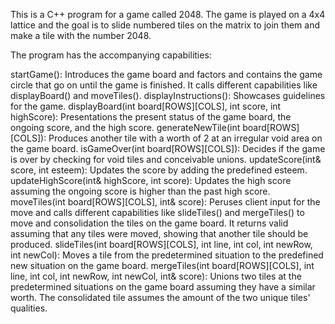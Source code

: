 This is a C++ program for a game called 2048. The game is played on a 4x4 lattice and the goal is to slide numbered tiles on the matrix to join them and make a tile with the number 2048.

The program has the accompanying capabilities:

startGame(): Introduces the game board and factors and contains the game circle that go on until the game is finished. It calls different capabilities like displayBoard() and moveTiles().
displayInstructions(): Showcases guidelines for the game.
displayBoard(int board[ROWS][COLS], int score, int highScore): Presentations the present status of the game board, the ongoing score, and the high score.
generateNewTile(int board[ROWS][COLS]): Produces another tile with a worth of 2 at an irregular void area on the game board.
isGameOver(int board[ROWS][COLS]): Decides if the game is over by checking for void tiles and conceivable unions.
updateScore(int& score, int esteem): Updates the score by adding the predefined esteem.
updateHighScore(int& highScore, int score): Updates the high score assuming the ongoing score is higher than the past high score.
moveTiles(int board[ROWS][COLS], int& score): Peruses client input for the move and calls different capabilities like slideTiles() and mergeTiles() to move and consolidation the tiles on the game board. It returns valid assuming that any tiles were moved, showing that another tile should be produced.
slideTiles(int board[ROWS][COLS], int line, int col, int newRow, int newCol): Moves a tile from the predetermined situation to the predefined new situation on the game board.
mergeTiles(int board[ROWS][COLS], int line, int col, int newRow, int newCol, int& score): Unions two tiles at the predetermined situations on the game board assuming they have a similar worth. The consolidated tile assumes the amount of the two unique tiles' qualities.
